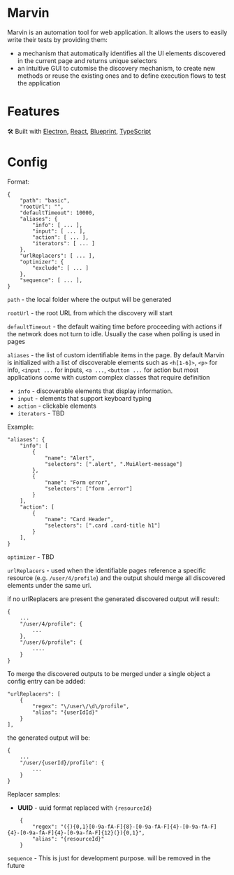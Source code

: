 # Marvin

Marvin is an automation tool for web application.  It allows the users to easily write their tests by providing them:
 - a mechanism that automatically identifies all the UI elements discovered in the current page and returns unique selectors
 - an intuitive GUI to cutomise the discovery mechanism, to create new methods or reuse the existing ones and to define execution flows to test the application

# Features

🛠 Built with [Electron](https://www.electronjs.org/), [React](https://reactjs.org/), [Blueprint](http://www.blueprintjs.com), [TypeScript](http://www.typecript.com)

# Config

Format:

```
{
    "path": "basic",
    "rootUrl": "",
    "defaultTimeout": 10000,
    "aliases": {
        "info": [ ... ],
        "input": [ ... ],
        "action": [ ... ],
        "iterators": [ ... ]
    },
    "urlReplacers": [ ... ],
    "optimizer": {
        "exclude": [ ... ]
    },
    "sequence": [ ... ],
}
```

`path` - the local folder where the output will be generated

`rootUrl` - the root URL from which the discovery will start

`defaultTimeout` - the default waiting time before proceeding with actions if the network does not turn to idle. Usually the case when polling is used in pages

`aliases` - the list of custom identifiable items in the page. By default Marvin is initialized with a list of discoverable elements such as `<h[1-6]>`, `<p>` for info, `<input ...` for inputs, `<a ...`, `<button ...` for action but most applications come with custom complex classes that require definition

-   `info` - discoverable elements that display information.
-   `input` - elements that support keyboard typing
-   `action` - clickable elements
-   `iterators` - TBD

Example:

```
"aliases": {
    "info": [
        {
            "name": "Alert",
            "selectors": [".alert", ".MuiAlert-message"]
        },
        {
            "name": "Form error",
            "selectors": ["form .error"]
        }
    ],
    "action": [
        {
            "name": "Card Header",
            "selectors": [".card .card-title h1"]
        }
    ],
}
```

`optimizer` - TBD

`urlReplacers` - used when the identifiable pages reference a specific resource (e.g. `/user/4/profile`) and the output should merge all discovered elements under the same url.

if no urlReplacers are present the generated discovered output will result:

```
{
    ...
    "/user/4/profile": {
        ...
    },
    "/user/6/profile": {
        ....
    }
}
```

To merge the discovered outputs to be merged under a single object a config entry can be added:

```
"urlReplacers": [
    {
        "regex": "\/user\/\d\/profile",
        "alias": "{userIdId}"
    }
],
```

the generated output will be:

```
{
    ...
    "/user/{userId}/profile": {
        ...
    }
}
```

Replacer samples:

-   **UUID** - uuid format replaced with `{resourceId}`

```
    {
        "regex": "({){0,1}[0-9a-fA-F]{8}-[0-9a-fA-F]{4}-[0-9a-fA-F]{4}-[0-9a-fA-F]{4}-[0-9a-fA-F]{12}(}){0,1}",
        "alias": "{resourceId}"
    }
```

`sequence` - This is just for development purpose. will be removed in the future
